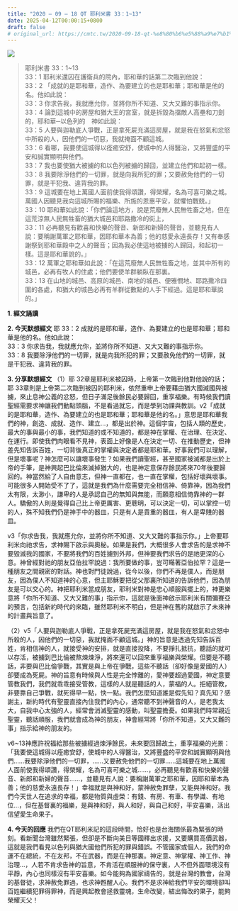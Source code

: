 ```yaml
---
title: "2020 – 09 – 18 QT 耶利米書 33：1~13"
date: 2025-04-12T00:00:15+0800
draft: false
# original_url: https://cmtc.tw/2020-09-18-qt-%e8%80%b6%e5%88%a9%e7%b1%b3%e6%9b%b8-33%ef%bc%9a113
---
```


![](/images/qt.jpg)
> 耶利米書 33：1\~13  
> 33：1 耶利米還囚在護衛兵的院內，耶和華的話第二次臨到他說：  
> 33：2 「成就的是耶和華，造作、為要建立的也是耶和華；耶和華是他的名。他如此說：  
> 33：3 你求告我，我就應允你，並將你所不知道、又大又難的事指示你。  
> 33：4 論到這城中的房屋和猶大王的宮室，就是拆毀為擋敵人高壘和刀劍的，耶和華─以色列的　神如此說：  
> 33：5 人要與迦勒底人爭戰，正是拿死屍充滿這房屋，就是我在怒氣和忿怒中所殺的人，因他們的一切惡，我就掩面不顧這城。  
> 33：6 看哪，我要使這城得以痊癒安舒，使城中的人得醫治，又將豐盛的平安和誠實顯明與他們。  
> 33：7 我也要使猶大被擄的和以色列被擄的歸回，並建立他們和起初一樣。  
> 33：8 我要除淨他們的一切罪，就是向我所犯的罪；又要赦免他們的一切罪，就是干犯我、違背我的罪。  
> 33：9 這城要在地上萬國人面前使我得頌讚，得榮耀，名為可喜可樂之城。萬國人因聽見我向這城所賜的福樂、所施的恩惠平安，就懼怕戰兢。」  
> 33：10 耶和華如此說：「你們論這地方，說是荒廢無人民無牲畜之地，但在這荒涼無人民無牲畜的猶大城邑和耶路撒冷的街上，  
> 33：11 必再聽見有歡喜和快樂的聲音、新郎和新婦的聲音，並聽見有人說：要稱謝萬軍之耶和華，因耶和華本為善；他的慈愛永遠長存！又有奉感謝祭到耶和華殿中之人的聲音；因為我必使這地被擄的人歸回，和起初一樣。這是耶和華說的。」  
> 33：12 萬軍之耶和華如此說：「在這荒廢無人民無牲畜之地，並其中所有的城邑，必再有牧人的住處；他們要使羊群躺臥在那裏。  
> 33：13 在山地的城邑、高原的城邑、南地的城邑、便雅憫地、耶路撒冷四圍的各處，和猶大的城邑必再有羊群從數點的人手下經過。這是耶和華說的。」

**1. 經文誦讀**

**2.  今天默想經文**
耶 33：2 成就的是耶和華，造作、為要建立的也是耶和華；耶和華是他的名。他如此說：  
33：3 你求告我，我就應允你，並將你所不知道、又大又難的事指示你。  
33：8 我要除淨他們的一切罪，就是向我所犯的罪；又要赦免他們的一切罪，就是干犯我、違背我的罪。

**3. 分享默想經文**
（1）耶 32章是耶利米被囚時，上帝第一次臨到他對他說的話；耶 33章則是上帝第二次臨到被囚的耶利米，依然重申上帝要藉由猶大國滅國與被擄，來止息神公義的忿怒，但日子滿足後餘民必要歸回，重享福樂。有時候我們讀聖經需要求神讓我們動點頭腦，不是看過就忘，而是學到功課與教訓。v2「成就的是耶和華，造作、為要建立的也是耶和華；耶和華是他的名。」意思是耶和華我們的神，創造、成就、造作、建立…，都是出於神。這個宇宙，包括人類的歷史，最大的事與最小的事，我們知道的或不知道的，都是神在掌權、在治理、在決定、在運行。即使我們肉眼看不見神，表面上好像是人在決定一切、在推動歷史，但神差先知告訴百姓，一切背後真正的掌權與決定者都是耶和華。好事我們可以理解，但是壞事呢？神怎麼可以讓壞事發生？如果我們讀聖經，甚至國家被滅都是出於上帝的手筆，是神興起巴比倫來滅掉猶大的，也是神定意保存餘民將來70年後要歸回的。神當然給了人自由意志，但神一直都在，也一直在掌權，包括好壞與壞事。可能很多人開始受不了了，這就是我們為什麼需要完全相信神、倚靠神，因為我們太有限，太渺小，謙卑的人是承認自己的無知與無能，而願意相信倚靠神的一群人。驕傲的人則是覺得自己比上帝更厲害、更聰明，可以決定一切，可以掌控一切的人，殊不知我們仍是神手中的器皿，只是有人是貴重的器皿，有人是卑賤的器皿。

v3「你求告我，我就應允你，並將你所不知道、又大又難的事指示你。」上帝要耶利米向祂求告，求神賜下啟示與奧秘。如果是我們，大概很多人會求告的是求神不要毀滅我的國家，不要將我們的百姓擄到外邦，但神要我們求告的是祂更深的心意。神曾經對祂的朋友亞伯拉罕說過：我所要做的事，豈可瞞著亞伯拉罕？這是一種朋友之間親密的對話。神也對門徒說過，從今以後，你們不再是僕人，而是朋友，因為僕人不知道神的心意，但主耶穌要把從父那裏所知道的告訴他們，因為朋友是可以交心的。神把耶利米當成朋友，耶利米對神是忠心順服與擺上的，神更樂意將「你所不知道、又大又難的事」指示你，這就是後面神啟示耶利米有關彌賽亞的預言，包括新約時代的來臨，雖然耶利米不明白，但是神在舊約就啟示了未來神的計畫與旨意了。

（2）v5「人要與迦勒底人爭戰，正是拿死屍充滿這房屋，就是我在怒氣和忿怒中所殺的人，因他們的一切惡，我就掩面不顧這城。」神的旨意是透過先知告訴百姓，肯相信神的人，就接受神的安排，就是直接投降，不要掙扎抵抗，聽話的就可以存活，被擄到巴比倫被熬煉煉淨，將來還可以回來重享福樂與榮耀。但要是不聽話，非要與巴比倫爭戰，其實是與上帝在爭戰，這些不聽話（卻好像是愛國的人）卻要成為死屍。神的旨意有時候與人性是完全悖離的，愛神要超過愛國，神定意要管教我們，我們就乖乖接受管教，這樣的人就是聽話的人，蒙福的人。拒絕管教，非要靠自己爭戰，就死得早一點，快一點。我們怎麼知道誰是假先知？真先知？感謝主，新約時代有聖靈直接內住我們的內心，通常聽不到神聲音的人，是老我太大，自我中心太強的人，經常會消滅聖靈的感動，叫聖靈擔憂。如果我們時常親近聖靈，聽話順服，我們就會成為神的朋友，神會經常將「你所不知道，又大又難的事」指示給神的朋友的。

v6\~13神應許祝福給那些被擄經過煉淨餘民，未來要回歸故土，重享福樂的光景：「我要使這城得以痊癒安舒，使城中的人得醫治，又將豐盛的平安和誠實顯明與他們……我要除淨他們的一切罪，……又要赦免他們的一切罪……這城要在地上萬國人面前使我得頌讚，得榮耀，名為可喜可樂之城……，必再聽見有歡喜和快樂的聲音、新郎和新婦的聲音……，並聽見有人說：要稱謝萬軍之耶和華，因耶和華本為善；他的慈愛永遠長存！」幸福就是與神和好，蒙神赦免罪孽，又能與神和好。我們今天世人在追求的幸福，都是物質與虛榮：有錢、有房、有車、有學識、有地位…，但在基督裏的福樂，是與神和好，與人和好，與自己和好，平安喜樂，活出信望愛生命果子。

**4. 今天的回應**
我們在QT耶利米記的這段時間，恰好也是台海關係最為緊張的時刻。看新聞台灣雖然緊張，但卻是不斷向美日等國釋出求援，又要購買高價武器，這就是我們看見以色列與猶大國他們所犯的罪與錯誤。不管國家或個人，我們的命運不在總統，不在友邦，不在武器，而是在神那裏。神定意、神掌權、神工作、神治理…，人若不肯求告神的旨意，不肯活在順服神的保守裏，人不但外面環境沒有平靜，內心也同樣沒有平安喜樂。如今能夠為國家禱告的，就是台灣的教會，台灣的基督徒，求神赦免罪過，也求神甦醒人心。我們不是求神給我們平安的環境卻叫百姓繼續犯罪得罪神，而是興起教會拯救靈魂，生命改變，結出悔改的果子，能夠榮耀天父！
